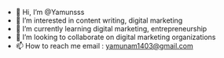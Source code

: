 - 👋 Hi, I’m @Yamunsss
- 👀 I’m interested in content writing, digital marketing
- 🌱 I’m currently learning digital marketing, entrepreneurship
- 💞️ I’m looking to collaborate on digital marketing organizations
- 📫 How to reach me email : yamunam1403@gmail.com

<!---
Yamunsss/Yamunsss is a ✨ special ✨ repository because its `README.md` (this file) appears on your GitHub profile.
You can click the Preview link to take a look at your changes.
--->
